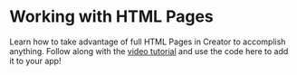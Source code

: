 # Working with HTML Pages

Learn how to take advantage of full HTML Pages in Creator to accomplish anything. Follow along with the [video tutorial](https://www.youtube.com/watch?v=upSIaQKU8s0) and use the code here to add it to your app!